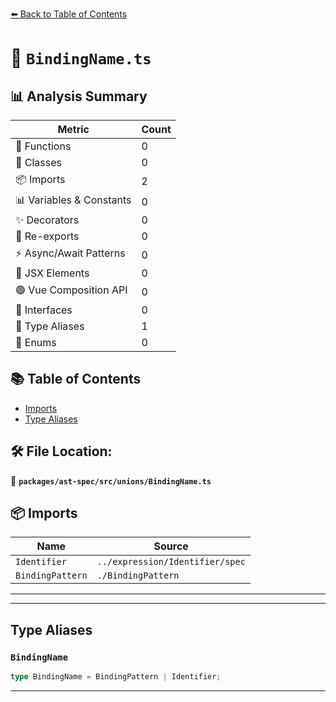 [⬅️ Back to Table of Contents](../../../../index.md)

# 📄 `BindingName.ts`

## 📊 Analysis Summary

| Metric | Count |
|--------|-------|
| 🔧 Functions | 0 |
| 🧱 Classes | 0 |
| 📦 Imports | 2 |
| 📊 Variables & Constants | 0 |
| ✨ Decorators | 0 |
| 🔄 Re-exports | 0 |
| ⚡ Async/Await Patterns | 0 |
| 💠 JSX Elements | 0 |
| 🟢 Vue Composition API | 0 |
| 📐 Interfaces | 0 |
| 📑 Type Aliases | 1 |
| 🎯 Enums | 0 |

## 📚 Table of Contents

- [Imports](#imports)
- [Type Aliases](#type-aliases)

## 🛠️ File Location:
📂 **`packages/ast-spec/src/unions/BindingName.ts`**

## 📦 Imports

| Name | Source |
|------|--------|
| `Identifier` | `../expression/Identifier/spec` |
| `BindingPattern` | `./BindingPattern` |


---


---

## Type Aliases

### `BindingName`

```ts
type BindingName = BindingPattern | Identifier;
```


---